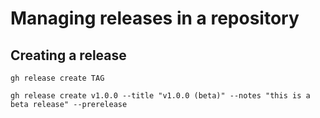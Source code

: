 # Managing releases in a repository

## Creating a release

    gh release create TAG

    gh release create v1.0.0 --title "v1.0.0 (beta)" --notes "this is a beta release" --prerelease

